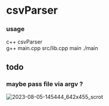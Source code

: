 # csvParser
### usage
c++ csvParser<br>
g++ main.cpp src/lib.cpp main
./main 

## todo 

### maybe pass file via argv ?
![2023-08-05-145444_642x455_scrot](https://github.com/user07777/csvParser/assets/140452913/2e2b96b9-a215-449a-b2da-3e64feec0874)
